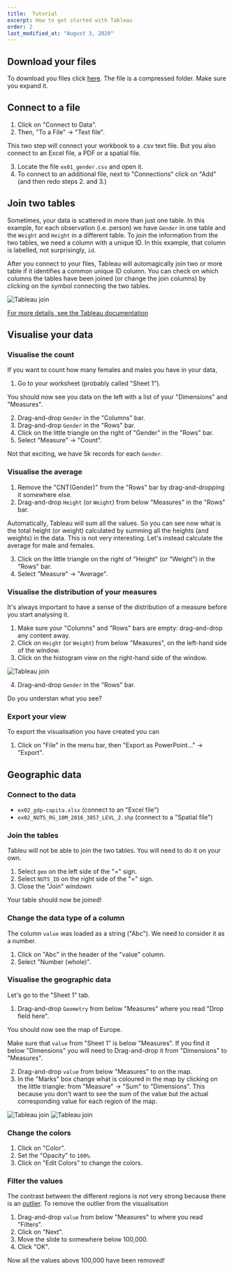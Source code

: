 ```yaml
---
title:  Tutorial
excerpt: How to get started with Tableau
order: 2
last_modified_at: "August 3, 2020"
---
```



## Download your files

To download you files click [here](/data-code/assets/data/tableau-ex01-02-data.zip). The file is a compressed folder. Make sure you expand it.

## Connect to a file

1. Click on "Connect to Data".
2. Then, "To a File" -> "Text file".

This two step will connect your workbook to a .csv text file. But you also connect to an Excel file, a PDF or a spatial file.

3. Locate the file `ex01_gender.csv` and open it.
4. To connect to an additional file, next to "Connections" click on "Add" (and then redo steps 2. and 3.)

## Join two tables

Sometimes, your data is scattered in more than just one table. In this example, for each observation (i.e. person) we have `Gender` in one table and the `Weight` and `Height` in a different table. To *join* the information from the two tables, we need a column with a unique ID. In this example, that column is labelled, not surprisingly, `id`. 

After you connect to your files, Tableau will automagically join two or more table if it identifies a common unique ID column. You can check on which columns the tables have been joined (or change the join columns) by clicking on the symbol connecting the two tables.

![Tableau join](/data-code/assets/images/join.png)

[For more details, see the Tableau documentation](https://help.tableau.com/current/pro/desktop/en-us/joining_tables.htm)

## Visualise your data

### Visualise the count

If you want to count how many females and males you have in your data,

1. Go to your worksheet (probably called "Sheet 1").

You should now see you data on the left with a list of your "Dimensions" and "Measures". 

2. Drag-and-drop `Gender` in the "Columns" bar.
3. Drag-and-drop `Gender` in the "Rows" bar.
4. Click on the little triangle on the right of "Gender" in the "Rows" bar.
5. Select "Measure" -> "Count".

Not that exciting, we have 5k records for each `Gender`.

### Visualise the average

1. Remove the "CNT(Gender)" from the "Rows" bar by drag-and-dropping it somewhere else.
2. Drag-and-drop `Height` (or `Weight`) from below "Measures" in the "Rows" bar.

Automatically, Tableau will sum all the values. So you can see now what is the total height (or weight) calculated by summing all the heights (and weights) in the data. This is not very interesting. Let's instead calculate the average for male and females.

3. Click on the little triangle on the right of "Height" (or "Weight") in the "Rows" bar.
4. Select "Measure" -> "Average".

### Visualise the distribution of your measures

It's always important to have a sense of the distribution of a measure before you start analysing it.

1. Make sure your "Columns" and "Rows" bars are empty: drag-and-drop any content away.
2. Click on `Height` (or `Weight`) from below "Measures", on the left-hand side of the window.
3. Click on the histogram view on the right-hand side of the window.

![Tableau join](/data-code/assets/images/histogram.png)

4. Drag-and-drop `Gender` in the "Rows" bar.

Do you understan what you see?

### Export your view

To export the visualisation you have created you can

1. Click on "File" in the menu bar, then "Export as PowerPoint..." -> "Export".

## Geographic data

### Connect to the data

* `ex02_gdp-capita.xlsx` (connect to an "Excel file")
* `ex02_NUTS_RG_10M_2016_3857_LEVL_2.shp` (connect to a "Spatial file")

### Join the tables

Tableu will not be able to join the two tables. You will need to do it on your own.

1. Select `geo` on the left side of the "=" sign.
2. Select `NUTS_ID` on the right side of the "=" sign.
3. Close the "Join" windown

Your table should now be joined!


### Change the data type of a column

The column `value` was loaded as a string ("Abc"). We need to consider it as a number.

1. Click on "Abc" in the header of the "value" column.
2. Select "Number (whole)".

### Visualise the geographic data

Let's go to the "Sheet 1" tab.

1. Drag-and-drop `Geometry` from below "Measures" where you read "Drop field here".

You should now see the map of Europe.

Make sure that `value` from "Sheet 1" is below "Measures". If you find it below "Dimensions" you will need to Drag-and-drop it from "Dimensions" to "Measures".

2. Drag-and-drop `value` from below "Measures" to on the map.
3. In the "Marks" box change what is coloured in the map by clicking on the little triangle: from "Measure" -> "Sum" to "Dimensions". This because you don't want to see the sum of the value but the actual corresponding value for each region of the map. 

![Tableau join](/data-code/assets/images/marks-1.png)
![Tableau join](/data-code/assets/images/marks-2.png)

### Change the colors

1. Click on "Color".
2. Set the "Opacity" to `100%`.
3. Click on "Edit Colors" to change the colors.

### Filter the values

The contrast between the different regions is not very strong because there is an [outlier](https://en.wikipedia.org/wiki/Outlier). To remove the outlier from the visualisation
 

1. Drag-and-drop `value` from below "Measures" to where you read "Filters".
2. Click on "Next".
3. Move the slide to somewhere below 100,000.
4. Click "OK".

Now all the values above 100,000 have been removed!



